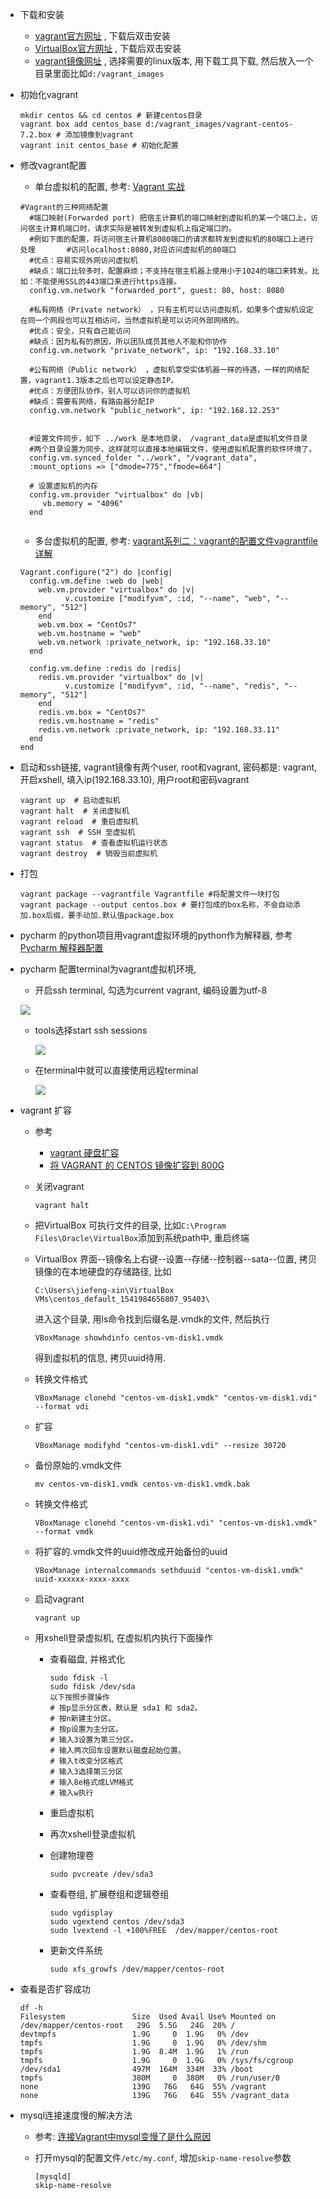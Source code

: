 + 下载和安装

  + [vagrant官方网址](https://www.vagrantup.com/downloads.html) , 下载后双击安装
  + [VirtualBox官方网址](https://www.virtualbox.org/wiki/Downloads) , 下载后双击安装
  + [vagrant镜像网址](http://www.vagrantbox.es/) , 选择需要的linux版本, 用下载工具下载, 然后放入一个目录里面比如`d:/vagrant_images`

+ 初始化vagrant

  ```
  mkdir centos && cd centos # 新建centos目录
  vagrant box add centos_base d:/vagrant_images/vagrant-centos-7.2.box # 添加镜像到vagrant
  vagrant init centos_base # 初始化配置
  ```

+ 修改vagrant配置

  + 单台虚拟机的配置, 参考: [Vagrant 实战](https://www.jianshu.com/p/2724cd5f28e5)

  ```
  #Vagrant的三种网络配置
    #端口映射(Forwarded port) 把宿主计算机的端口映射到虚拟机的某一个端口上，访问宿主计算机端口时，请求实际是被转发到虚拟机上指定端口的。
    #例如下面的配置，将访问宿主计算机8080端口的请求都转发到虚拟机的80端口上进行处理       #访问localhost:8080,对应访问虚拟机的80端口
    #优点：容易实现外网访问虚拟机
    #缺点：端口比较多时，配置麻烦；不支持在宿主机器上使用小于1024的端口来转发。比如：不能使用SSL的443端口来进行https连接。
    config.vm.network "forwarded_port", guest: 80, host: 8080
    
    #私有网络（Private network） ，只有主机可以访问虚拟机，如果多个虚拟机设定在同一个网段也可以互相访问，当然虚拟机是可以访问外部网络的。
    #优点：安全，只有自己能访问
    #缺点：因为私有的原因，所以团队成员其他人不能和你协作
    config.vm.network "private_network", ip: "192.168.33.10"
    
    #公有网络（Public network） ，虚拟机享受实体机器一样的待遇，一样的网络配置，vagrant1.3版本之后也可以设定静态IP。
    #优点：方便团队协作，别人可以访问你的虚拟机
    #缺点：需要有网络，有路由器分配IP
    config.vm.network "public_network", ip: "192.168.12.253"
    
    
    #设置文件同步，如下 ../work 是本地目录， /vagrant_data是虚拟机文件目录
    #两个目录设置为同步，这样就可以直接本地编辑文件，使用虚拟机配置的软件环境了。
    config.vm.synced_folder "../work", "/vagrant_data",
    :mount_options => ["dmode=775","fmode=664"]
    
    # 设置虚拟机的内存
    config.vm.provider "virtualbox" do |vb|
       vb.memory = "4096"
    end
    
  
  ```

  + 多台虚拟机的配置, 参考: [vagrant系列二：vagrant的配置文件vagrantfile详解](https://blog.csdn.net/hel12he/article/details/51089774)

  ```
  Vagrant.configure("2") do |config|
    config.vm.define :web do |web|
      web.vm.provider "virtualbox" do |v|
            v.customize ["modifyvm", :id, "--name", "web", "--memory", "512"]
      end
      web.vm.box = "CentOs7"
      web.vm.hostname = "web"
      web.vm.network :private_network, ip: "192.168.33.10"
    end
  
    config.vm.define :redis do |redis|
      redis.vm.provider "virtualbox" do |v|
            v.customize ["modifyvm", :id, "--name", "redis", "--memory", "512"]
      end
      redis.vm.box = "CentOs7"
      redis.vm.hostname = "redis"
      redis.vm.network :private_network, ip: "192.168.33.11"
    end
  end
  ```

+ 启动和ssh链接, vagrant镜像有两个user,  root和vagrant, 密码都是: vagrant, 开启xshell, 填入ip(192.168.33.10), 用户root和密码vagrant

  ```
  vagrant up  # 启动虚拟机
  vagrant halt  # 关闭虚拟机
  vagrant reload  # 重启虚拟机
  vagrant ssh  # SSH 至虚拟机
  vagrant status  # 查看虚拟机运行状态
  vagrant destroy  # 销毁当前虚拟机
  ```

+ 打包

  ```
  vagrant package --vagrantfile Vagrantfile #将配置文件一块打包
  vagrant package --output centos.box # 要打包成的box名称，不会自动添加.box后缀，要手动加.默认值package.box
  ```

+ pycharm 的python项目用vagrant虚拟环境的python作为解释器, 参考 [Pycharm 解释器配置](https://pengzhendong.cn/2018/05/26/Pycharm-python-interpreter/)

+ pycharm 配置terminal为vagrant虚拟机环境,



  + 开启ssh terminal, 勾选为current vagrant, 编码设置为utf-8

  ![](https://ww1.sinaimg.cn/large/005YhI8igy1fx8kl17blhj311n0ix75n)



  + tools选择start ssh sessions

    ![](https://ww1.sinaimg.cn/large/005YhI8igy1fx8kmt5iq4j309w0atmxp)





  + 在terminal中就可以直接使用远程terminal

    ![](https://ww1.sinaimg.cn/large/005YhI8igy1fx8kog1jsoj30rv0c3t9l)

+ vagrant 扩容

  + 参考

    + [vagrant 硬盘扩容](https://mervyn1205.github.io/2018/09/20/01/)
    + [将 VAGRANT 的 CENTOS 镜像扩容到 800G](https://www.jianshu.com/p/0456b6be54bd)

  + 关闭vagrant

    ```
    vagrant halt
    ```

  + 把VirtualBox 可执行文件的目录, 比如`C:\Program Files\Oracle\VirtualBox`添加到系统path中, 重启终端

  + VirtualBox 界面--镜像名上右键--设置--存储--控制器--sata--位置, 拷贝镜像的在本地硬盘的存储路径, 比如

    ```
    C:\Users\jiefeng-xin\VirtualBox VMs\centos_default_1541984656807_95403\
    ```

    进入这个目录,  用ls命令找到后缀名是.vmdk的文件, 然后执行

    ```
    VBoxManage showhdinfo centos-vm-disk1.vmdk
    ```

    得到虚拟机的信息, 拷贝uuid待用.

  + 转换文件格式

    ```
    VBoxManage clonehd "centos-vm-disk1.vmdk" "centos-vm-disk1.vdi" --format vdi
    ```

  + 扩容

    ```
    VBoxManage modifyhd "centos-vm-disk1.vdi" --resize 30720
    ```

  + 备份原始的.vmdk文件

    ```
    mv centos-vm-disk1.vmdk centos-vm-disk1.vmdk.bak
    ```

  + 转换文件格式

    ```
    VBoxManage clonehd "centos-vm-disk1.vdi" "centos-vm-disk1.vmdk" --format vmdk
    ```

  + 将扩容的.vmdk文件的uuid修改成开始备份的uuid

    ```
    VBoxManage internalcommands sethduuid "centos-vm-disk1.vmdk" uuid-xxxxxx-xxxx-xxxx
    ```

  + 启动vagrant

    ```
    vagrant up
    ```

  + 用xshell登录虚拟机,  在虚拟机内执行下面操作

     + 查看磁盘, 并格式化

       ```
       sudo fdisk -l
       sudo fdisk /dev/sda
       以下按照步骤操作
       # 按p显示分区表，默认是 sda1 和 sda2。
       # 按n新建主分区。
       # 按p设置为主分区。
       # 输入3设置为第三分区。
       # 输入两次回车设置默认磁盘起始位置。
       # 输入t改变分区格式
       # 输入3选择第三分区
       # 输入8e格式成LVM格式
       # 输入w执行
       ```

    + 重启虚拟机

    + 再次xshell登录虚拟机

    + 创建物理卷

      ```
      sudo pvcreate /dev/sda3
      ```

    + 查看卷组, 扩展卷组和逻辑卷组

      ```
      sudo vgdisplay
      sudo vgextend centos /dev/sda3
      sudo lvextend -l +100%FREE  /dev/mapper/centos-root
      ```

    + 更新文件系统

      ```
      sudo xfs_growfs /dev/mapper/centos-root
      ```

+ 查看是否扩容成功

  ```
  df -h
  Filesystem               Size  Used Avail Use% Mounted on
  /dev/mapper/centos-root   29G  5.5G   24G  20% /
  devtmpfs                 1.9G     0  1.9G   0% /dev
  tmpfs                    1.9G     0  1.9G   0% /dev/shm
  tmpfs                    1.9G  8.4M  1.9G   1% /run
  tmpfs                    1.9G     0  1.9G   0% /sys/fs/cgroup
  /dev/sda1                497M  164M  334M  33% /boot
  tmpfs                    380M     0  380M   0% /run/user/0
  none                     139G   76G   64G  55% /vagrant
  none                     139G   76G   64G  55% /vagrant_data
  ```

+ mysql连接速度慢的解决方法

  + 参考: [连接Vagrant中mysql变慢了是什么原因](https://talk.ninghao.net/t/lian-jie-vagrantzhong-mysqlbian-man-liao-shi-shi-yao-yuan-yin/3521)

  + 打开mysql的配置文件`/etc/my.conf`,  增加`skip-name-resolve`参数

    ```
    [mysqld]
    skip-name-resolve
    ```
